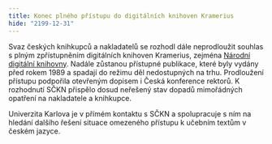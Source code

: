 ```yaml
---
title: Konec plného přístupu do digitálních knihoven Kramerius
hide: "2199-12-31"
---
```


Svaz českých knihkupců a nakladatelů se rozhodl  dále neprodloužit souhlas s
plným zpřístupněním digitálních knihoven Kramerius, zejména [Národní digitální
knihovny](https://www.ndk.cz/). Nadále zůstanou přístupné publikace, které byly vydány před rokem
1989 a spadají do režimu děl nedostupných na trhu. Prodloužení přístupu
podpořila otevřeným dopisem i Česká konference rektorů. K rozhodnutí SČKN
přispělo dosud neřešený stav dopadů mimořádných opatření na nakladatele a
knihkupce. 

Univerzita Karlova je v přímém kontaktu s SČKN a spolupracuje s ním na hledání
dalšího řešení situace omezeného přístupu k učebním textům v českém jazyce. 



